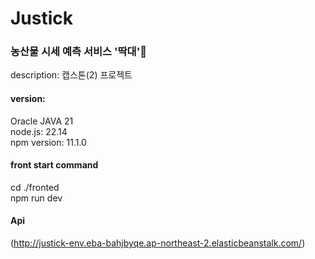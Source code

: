 # Justick
### 농산물 시세 예측 서비스 '딱대'🥬
description: 캡스톤(2) 프로젝트 
#### version:  
Oracle JAVA 21  
node.js: 22.14  
npm version: 11.1.0  

#### front start command  
cd ./fronted  
npm run dev  

#### Api
(http://justick-env.eba-bahjbyqe.ap-northeast-2.elasticbeanstalk.com/)
